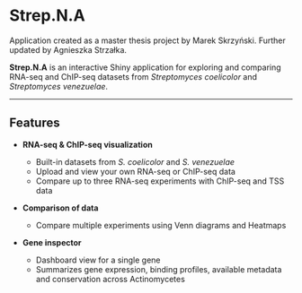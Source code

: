 # Strep.N.A

Application created as a master thesis project by Marek Skrzyński. Further updated by Agnieszka Strzałka.


**Strep.N.A** is an interactive Shiny application for exploring and comparing RNA-seq and ChIP-seq datasets from *Streptomyces coelicolor* and *Streptomyces venezuelae*.  

---

## Features

- **RNA-seq & ChIP-seq visualization**  
  - Built-in datasets from *S. coelicolor* and *S. venezuelae*  
  - Upload and view your own RNA-seq or ChIP-seq data  
  - Compare up to three RNA-seq experiments with ChIP-seq and TSS data

- **Comparison of data**  
  - Compare multiple experiments using Venn diagrams and Heatmaps

- **Gene inspector**  
  - Dashboard view for a single gene  
  - Summarizes gene expression, binding profiles, available metadata and conservation across Actinomycetes
